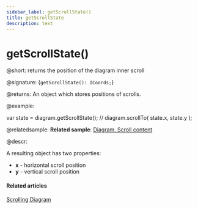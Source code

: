 ```yaml
---
sidebar_label: getScrollState()
title: getScrollState
description: text
---
```


# getScrollState()

@short: returns the position of the diagram inner scroll

@signature: {`getScrollState(): ICoords;`}

@returns:
An object which stores positions of scrolls.

@example:

var state = diagram.getScrollState();
// diagram.scrollTo( state.x, state.y );

@relatedsample:
**Related sample**: [Diagram. Scroll content](https://snippet.dhtmlx.com/f970hbym)

@descr:

A resulting object has two properties:

- **x**	- horizontal scroll position
- **y** - vertical scroll position

#### Related articles

[Scrolling Diagram](../../../guides/scrolling_diagram/)
